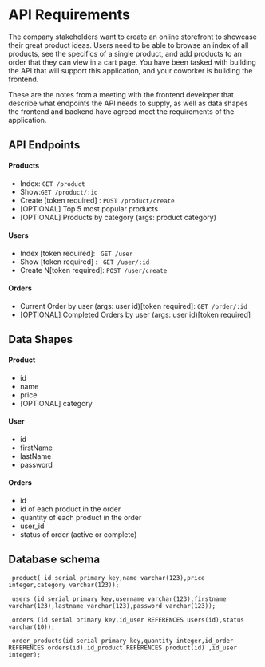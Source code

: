 # API Requirements
The company stakeholders want to create an online storefront to showcase their great product ideas. Users need to be able to browse an index of all products, see the specifics of a single product, and add products to an order that they can view in a cart page. You have been tasked with building the API that will support this application, and your coworker is building the frontend.

These are the notes from a meeting with the frontend developer that describe what endpoints the API needs to supply, as well as data shapes the frontend and backend have agreed meet the requirements of the application. 

## API Endpoints
#### Products
- Index: `GET /product`
- Show:`GET /product/:id`
- Create [token required] : `POST /product/create`
- [OPTIONAL] Top 5 most popular products 
- [OPTIONAL] Products by category (args: product category)

#### Users
- Index [token required]: ` GET /user`
- Show [token required] : ` GET /user/:id`
- Create N[token required]: `POST /user/create`

#### Orders
- Current Order by user (args: user id)[token required]: `GET /order/:id`
- [OPTIONAL] Completed Orders by user (args: user id)[token required]

## Data Shapes
#### Product
-  id
- name
- price
- [OPTIONAL] category



#### User
- id
- firstName
- lastName
- password


#### Orders
- id
- id of each product in the order
- quantity of each product in the order
- user_id
- status of order (active or complete)


 ## Database schema

 ` product( id serial primary key,name varchar(123),price integer,category varchar(123));`

 ` users (id serial primary key,username varchar(123),firstname varchar(123),lastname varchar(123),password varchar(123));`

 ` orders (id serial primary key,id_user REFERENCES users(id),status varchar(10));`

` order_products(id serial primary key,quantity integer,id_order REFERENCES orders(id),id_product REFERENCES product(id) ,id_user integer);`

 





